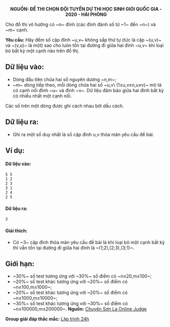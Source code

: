 **<center>NGUỒN: ĐỀ THI CHỌN ĐỘI TUYỂN DỰ THI HỌC SINH GIỎI QUỐC GIA - 2020 - HẢI PHÒNG</center>**

Cho đồ thị vô hướng có ~n~ đỉnh (các đỉnh đánh số từ ~1~ đến ~n~) và ~m~ cạnh.

**Yêu cầu:** Hãy đếm số cặp đỉnh ~u,v~ không sắp thứ tự (tức là cặp ~(u,v)~ và ~(v,u)~ là một) sao cho luôn tồn tại đường đi giữa hai đỉnh ~u,v~ khi loại bỏ bất kỳ một cạnh nào trên đồ thị.

## Dữ liệu vào:
- Dòng đầu tiên chứa hai số nguyên dương ~n,m~;
- ~m~ dòng tiếp theo, mỗi dòng chứa hai số ~u,v\ (1≤u,v≤n,u≠v)~ mô tả có cạnh nối đỉnh ~u~ và đỉnh ~v~. Dữ liệu đảm bảo giữa hai đỉnh bất kỳ có nhiều nhất một cạnh nối.

Các số trên một dòng được ghi cách nhau bởi dấu cách.

## Dữ liệu ra:
- Ghi ra một số duy nhất là số cặp đỉnh u,v thỏa mãn yêu cầu đề bài.

## Ví dụ:
#### Dữ liệu vào:
```
5 5
1 2
2 3
3 1
2 4
2 5
```

#### Dữ liệu ra:
```
3
```

#### Giải thích:
- Có ~3~ cặp đỉnh thỏa mãn yêu cầu đề bài là khi loại bỏ một cạnh bất kỳ thì vẫn tồn tại đường đi giữa hai đỉnh là ~(1;2),(2;3),(3;1)~.

## Giới hạn:
- ~30\%~ số test tương ứng với ~30\%~ số điểm có ~n≤20,m≤100~;
- ~20\%~ số test khác tương ứng với ~20\%~ số điểm có ~n≤100,m≤1000~;
- ~20\%~ số test khác tương ứng với ~20\%~ số điểm có ~n≤1000,m≤10000~;
- ~30\%~ số test khác tương ứng với ~30\%~ số điểm có ~n≤100000,m≤200000~.
**Nguồn:** [Chuyên Sơn La Online Judge](http://csloj.ddns.net/)

**Group giải đáp thắc mắc:** [Lập trình 24h](https://www.facebook.com/groups/1386904321519984)
